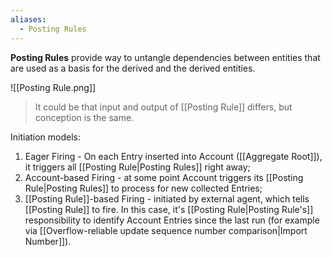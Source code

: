 ```yaml
---
aliases:
  - Posting Rules
---
```

**Posting Rules** provide way to untangle dependencies between entities that are used as a basis for the derived and the derived entities.

![[Posting Rule.png]]

> It could be that input and output of [[Posting Rule]] differs, but conception is the same.

Initiation models:
1. Eager Firing - On each Entry inserted into Account ([[Aggregate Root]]), it triggers all [[Posting Rule|Posting Rules]] right away;
2. Account-based Firing - at some point Account triggers its [[Posting Rule|Posting Rules]] to process for new collected Entries;
3. [[Posting Rule]]-based Firing - initiated by external agent, which tells [[Posting Rule]] to fire. In this case, it's [[Posting Rule|Posting Rule's]] responsibility to identify Account Entries since the last run (for example via [[Overflow-reliable update sequence number comparison|Import Number]]). 

